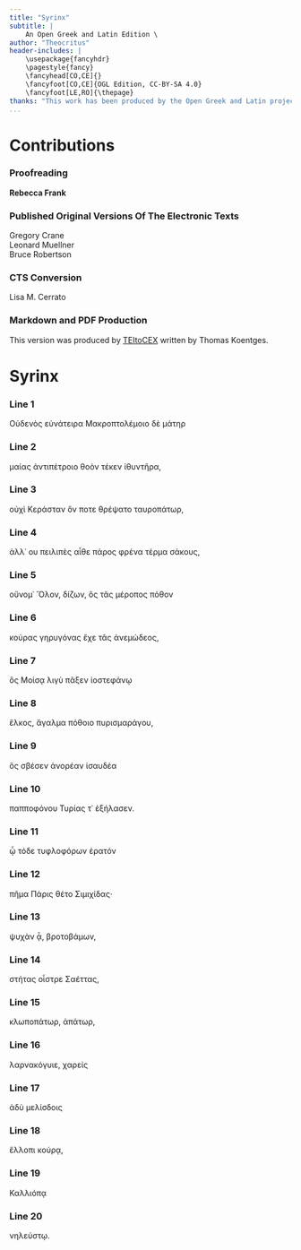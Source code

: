 ```yaml
---
title: "Syrinx"
subtitle: |
	An Open Greek and Latin Edition \ 
author: "Theocritus"
header-includes: | 
	\usepackage{fancyhdr}
	\pagestyle{fancy}
	\fancyhead[CO,CE]{}
	\fancyfoot[CO,CE]{OGL Edition, CC-BY-SA 4.0}
	\fancyfoot[LE,RO]{\thepage}
thanks: "This work has been produced by the Open Greek and Latin project through the help of volunteers. See contributions for details."
...
```


# Contributions

### Proofreading

**Rebecca Frank**  

### Published Original Versions Of The Electronic Texts

Gregory Crane  
Leonard Muellner  
Bruce Robertson  
  
### CTS Conversion

Lisa M. Cerrato  
  
### Markdown and PDF Production

This version was produced by [TEItoCEX](https://github.com/ThomasK81/TEItoCEX) written by Thomas Koentges.

# Syrinx

### Line 1

<pb facs="bucogr_415773970_0188"/>Οὐδενὸς εὐνάτειρα Μακροπτολέμοιο δὲ μάτηρ


### Line 2

μαίας ἀντιπέτροιο θοὸν τέκεν ἰθυντῆρα,


### Line 3

οὐχὶ Κεράσταν ὅν ποτε θρέψατο ταυροπάτωρ,


### Line 4

ἀλλ᾽ ου πειλιπὲς αἶθε πάρος φρένα τέρμα σάκους,


### Line 5

οὔνομ᾽ Ὅλον, δίζων, ὃς τᾶς μέροπος πόθον


### Line 6

κούρας γηρυγόνας ἔχε τᾶς ἀνεμώδεος,


### Line 7

ὃς Μοίσᾳ λιγὺ πᾶξεν ἰοστεφάνῳ


### Line 8

ἕλκος, ἄγαλμα πόθοιο πυρισμαράγου,


### Line 9

ὃς σβέσεν ἀνορέαν ἰσαυδέα


### Line 10

παπποφόνου Τυρίας τ᾽ ἐ<add>ξήλασεν</add>.


### Line 11

ᾧ τόδε τυφλοφόρων ἐρατόν


### Line 12

πῆμα Πάρις θέτο Σιμιχίδας·


### Line 13

ψυχὰν ᾇ, βροτοβάμων,


### Line 14

στήτας οἶστρε Σαέττας,


### Line 15

κλωποπάτωρ, ἀπάτωρ,


### Line 16

λαρνακόγυιε, χαρείς


### Line 17

ἁδὺ μελίσδοις


### Line 18

ἔλλοπι κούρᾳ,


### Line 19

Καλλιόπᾳ


### Line 20

νηλεύστῳ.

